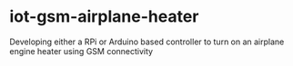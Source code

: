 # iot-gsm-airplane-heater
Developing either a RPi or Arduino based controller to turn on an airplane engine heater using GSM connectivity
